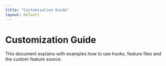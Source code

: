 ```yaml
---
title: "Customization Guide"
layout: default
---
```


# Customization Guide

This document explains with examples how to use hooks, feature files and the
custom feature source.
